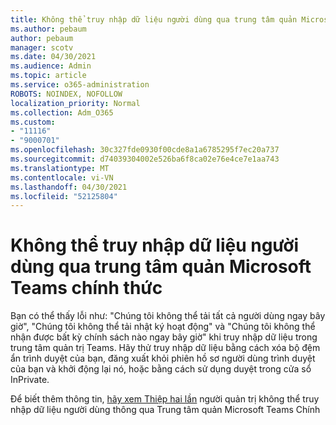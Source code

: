 ```yaml
---
title: Không thể truy nhập dữ liệu người dùng qua trung tâm quản Microsoft Teams chính thức
ms.author: pebaum
author: pebaum
manager: scotv
ms.date: 04/30/2021
ms.audience: Admin
ms.topic: article
ms.service: o365-administration
ROBOTS: NOINDEX, NOFOLLOW
localization_priority: Normal
ms.collection: Adm_O365
ms.custom:
- "11116"
- "9000701"
ms.openlocfilehash: 30c327fde0930f00cde8a1a6785295f7ec20a737
ms.sourcegitcommit: d74039304002e526ba6f8ca02e76e4ce7e1aa743
ms.translationtype: MT
ms.contentlocale: vi-VN
ms.lasthandoff: 04/30/2021
ms.locfileid: "52125804"
---
```

# <a name="cant-access-user-data-via-the-microsoft-teams-admin-center"></a>Không thể truy nhập dữ liệu người dùng qua trung tâm quản Microsoft Teams chính thức

Bạn có thể thấy lỗi như: "Chúng tôi không thể tải tất cả người dùng ngay bây giờ", "Chúng tôi không thể tải nhật ký hoạt động" và "Chúng tôi không thể nhận được bất kỳ chính sách nào ngay bây giờ" khi truy nhập dữ liệu trong trung tâm quản trị Teams. Hãy thử truy nhập dữ liệu bằng cách xóa bộ đệm ẩn trình duyệt của bạn, đăng xuất khỏi phiên hồ sơ người dùng trình duyệt của bạn và khởi động lại nó, hoặc bằng cách sử dụng duyệt trong cửa sổ InPrivate. 

Để biết thêm thông tin, [hãy xem Thiệp hai lần](https://docs.microsoft.com/microsoftteams/troubleshoot/teams-administration/cannot-access-admin-center) người quản trị không thể truy nhập dữ liệu người dùng thông qua Trung tâm quản Microsoft Teams Chính